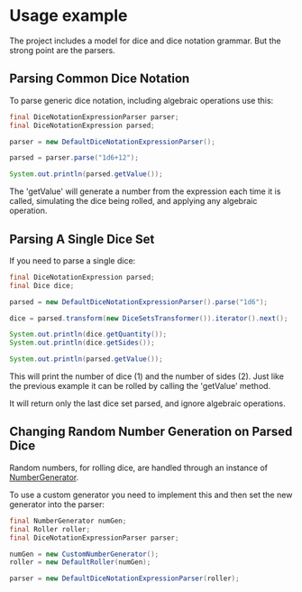 # Usage example


The project includes a model for dice and dice notation grammar. But the strong point are the parsers.

## Parsing Common Dice Notation

To parse generic dice notation, including algebraic operations use this:

```java
final DiceNotationExpressionParser parser;
final DiceNotationExpression parsed;

parser = new DefaultDiceNotationExpressionParser();

parsed = parser.parse("1d6+12");

System.out.println(parsed.getValue());
```

The 'getValue' will generate a number from the expression each time it is called, simulating the dice being rolled, and applying any algebraic operation.

## Parsing A Single Dice Set

If you need to parse a single dice:

```java
final DiceNotationExpression parsed;
final Dice dice;

parsed = new DefaultDiceNotationExpressionParser().parse("1d6");

dice = parsed.transform(new DiceSetsTransformer()).iterator().next();

System.out.println(dice.getQuantity());
System.out.println(dice.getSides());

System.out.println(parsed.getValue());
```

This will print the number of dice (1) and the number of sides (2). Just like the previous example it can be rolled by calling the 'getValue' method.

It will return only the last dice set parsed, and ignore algebraic operations.

## Changing Random Number Generation on Parsed Dice

Random numbers, for rolling dice, are handled through an instance of [NumberGenerator][number_generator].

To use a custom generator you need to implement this and then set the new generator into the parser:

```java
final NumberGenerator numGen;
final Roller roller;
final DiceNotationExpressionParser parser;

numGen = new CustomNumberGenerator();
roller = new DefaultRoller(numGen);

parser = new DefaultDiceNotationExpressionParser(roller);
```

[number_generator]: ./apidocs/com/bernardomg/tabletop/dice/roller/random/NumberGenerator.html
